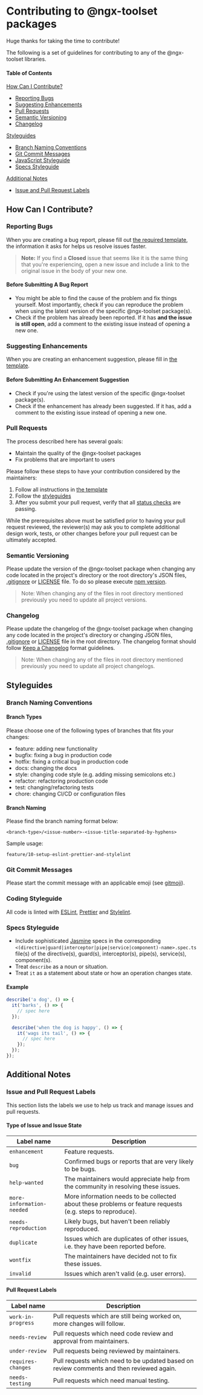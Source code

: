 # Contributing to @ngx-toolset packages

Huge thanks for taking the time to contribute!

The following is a set of guidelines for contributing to any of the @ngx-toolset libraries.

#### Table of Contents

[How Can I Contribute?](#how-can-i-contribute)
  * [Reporting Bugs](#reporting-bugs)
  * [Suggesting Enhancements](#suggesting-enhancements)
  * [Pull Requests](#pull-requests)
  * [Semantic Versioning](#semantic-versioning)
  * [Changelog](#changelog)

[Styleguides](#styleguides)
  * [Branch Naming Conventions](#branch-naming-conventions)
  * [Git Commit Messages](#git-commit-messages)
  * [JavaScript Styleguide](#javascript-styleguide)
  * [Specs Styleguide](#specs-styleguide)

[Additional Notes](#additional-notes)
  * [Issue and Pull Request Labels](#issue-and-pull-request-labels)

## How Can I Contribute?

### Reporting Bugs

When you are creating a bug report, please fill out [the required template](./.github/ISSUE_TEMPLATE/bug_report.md), the information it asks for helps us resolve issues faster.

> **Note:** If you find a **Closed** issue that seems like it is the same thing that you're experiencing, open a new issue and include a link to the original issue in the body of your new one.

#### Before Submitting A Bug Report

* You might be able to find the cause of the problem and fix things yourself. Most importantly, check if you can reproduce the problem when using the latest version of the specific @ngx-toolset package(s).
* Check if the problem has already been reported. If it has **and the issue is still open**, add a comment to the existing issue instead of opening a new one.

### Suggesting Enhancements

When you are creating an enhancement suggestion, please fill in [the template](./.github/ISSUE_TEMPLATE/feature_request.md).

#### Before Submitting An Enhancement Suggestion

* Check if you're using the latest version of the specific @ngx-toolset package(s).
* Check if the enhancement has already been suggested. If it has, add a comment to the existing issue instead of opening a new one.

### Pull Requests

The process described here has several goals:

- Maintain the quality of the @ngx-toolset packages
- Fix problems that are important to users

Please follow these steps to have your contribution considered by the maintainers:

1. Follow all instructions in [the template](./.github/pull_request_template.md)
2. Follow the [styleguides](#styleguides)
3. After you submit your pull request, verify that all [status checks](https://help.github.com/articles/about-status-checks/) are passing.

While the prerequisites above must be satisfied prior to having your pull request reviewed, the reviewer(s) may ask you to complete additional design work, tests, or other changes before your pull request can be ultimately accepted.

### Semantic Versioning

Please update the version of the @ngx-toolset package when changing any code located in the project's directory or the root directory's JSON files, [.gitignore](./.gitignore) or [LICENSE](./LICENSE) file. To do so please execute [npm version](https://docs.npmjs.com/cli/v8/commands/npm-version).
> Note: When changing any of the files in root directory mentioned previously you need to update all project versions.

### Changelog

Please update the changelog of the @ngx-toolset package when changing any code located in the project's directory or changing JSON files, [.gitignore](./.gitignore) or [LICENSE](./LICENSE) file in the root directory.
The changelog format should follow [Keep a Changelog](https://keepachangelog.com/en/1.0.0/) format guidelines.
> Note: When changing any of the files in root directory mentioned previously you need to update all project changelogs.

## Styleguides

### Branch Naming Conventions

#### Branch Types

Please choose one of the following types of branches that fits your changes:

* feature: adding new functionality
* bugfix: fixing a bug in production code
* hotfix: fixing a critical bug in production code
* docs: changing the docs
* style: changing code style (e.g. adding missing semicolons etc.)
* refactor: refactoring production code
* test: changing/refactoring tests
* chore: changing CI/CD or configuration files

#### Branch Naming

Please find the branch naming format below:

```
<branch-type>/<issue-number>-<issue-title-separated-by-hyphens>
```

Sample usage:

```
feature/10-setup-eslint-prettier-and-stylelint
```

### Git Commit Messages

Please start the commit message with an applicable emoji (see [gitmoji](https://gitmoji.dev/)).

### Coding Styleguide

All code is linted with [ESLint](https://eslint.org/), [Prettier](https://prettier.io/) and [Stylelint](https://stylelint.io/).

### Specs Styleguide

- Include sophisticated [Jasmine](https://jasmine.github.io/) specs in the corresponding `<(directive|guard|interceptor|pipe|service|component)-name>.spec.ts` file(s) of the directive(s), guard(s), interceptor(s), pipe(s), service(s), component(s).
- Treat `describe` as a noun or situation.
- Treat `it` as a statement about state or how an operation changes state.

#### Example

```js
describe('a dog', () => {
  it('barks', () => {
    // spec here
  });

  describe('when the dog is happy', () => {
    it('wags its tail', () => {
      // spec here
    });
  });
});
```

## Additional Notes

### Issue and Pull Request Labels

This section lists the labels we use to help us track and manage issues and pull requests.

#### Type of Issue and Issue State

| Label name | Description |
| --- | --- |
| `enhancement` | Feature requests. |
| `bug` | Confirmed bugs or reports that are very likely to be bugs. |
| `help-wanted` | The maintainers would appreciate help from the community in resolving these issues. |
| `more-information-needed` | More information needs to be collected about these problems or feature requests (e.g. steps to reproduce). |
| `needs-reproduction` | Likely bugs, but haven't been reliably reproduced. |
| `duplicate` | Issues which are duplicates of other issues, i.e. they have been reported before. |
| `wontfix` | The maintainers have decided not to fix these issues. |
| `invalid` | Issues which aren't valid (e.g. user errors). |

#### Pull Request Labels

| Label name | Description |
| --- | --- |
| `work-in-progress` | Pull requests which are still being worked on, more changes will follow. |
| `needs-review` | Pull requests which need code review and approval from maintainers. |
| `under-review` | Pull requests being reviewed by maintainers. |
| `requires-changes` | Pull requests which need to be updated based on review comments and then reviewed again. |
| `needs-testing` | Pull requests which need manual testing. |
